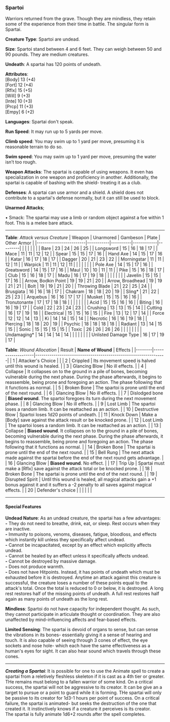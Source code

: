 ### Spartoi
Warriors returned from the grave. Though they are mindless, they retain some of the experience from their time in battle. The singular form is Spartai.

**Creature Type**: Spartoi are undead.

**Size**: Spartoi stand between 4 and 6 feet. They can weigh between 50 and 90 pounds. They are medium creatures.

**Undeath**: A spartai has 120 points of undeath.

**Attributes**:  
[Body] 13 (+4)  
[Fort] 12 (+4)  
[Rflx] 15 (+5)  
[Will] 9 (+3)  
[Inte] 10 (+3)  
[Prcp] 11 (+3)  
[Empy] 6 (+2)  

**Languages**: Spartai don't speak.

**Run Speed**: It may run up to 5 yards per move.

**Climb speed**: You may swim up to 1 yard per move, presuming it is reasonable terrain to do so.

**Swim speed**: You may swim up to 1 yard per move, presuming the water isn’t too rough.

**Weapon Attacks**: The spartai is capable of using weapons. It even has specialization in one weapon and proficiency in another. Additionally, the spartai is capable of bashing with the shield- treating it as a club.

**Defenses**: A spartai can use armor and a shield. A shield does not contribute to a spartai's defense normally, but it can still be used to block.

**Unarmed Attacks**;

 • Smack: The spartai may use a limb or random object against a foe within 1 foot. This is a melee bare attack.

---------------------

**Table**: *Attack versus Creature*
| Weapon                 | Unarmored | Gambeson | Plate      | Other Armor  |
|------------------------|-----------|----------|------------|---------|
|                        |           |          |            |         |
| Bare                   | 23        | 24       | 26         | 25      |
| Longsword              | 15        | 16       | 18         | 17      |
| Mace                   | 11        | 11       | 12         | 12      |
| Spear                  | 15        | 15       | 17         | 16      |
| Hand Axe               | 14        | 15       | 17         | 16      |
| Katar                  | 16        | 17       | 18         | 17      |
| Dagger                 | 20        | 21       | 23         | 22      |
| Morningstar            | 11        | 11       | 12         | 11      |
| Warpick                | 11        | 11       | 12         | 11      |
|                        |           |          |            |         |
| Pole Axe               | 14        | 15       | 17         | 16      |
| Greatsword             | 14        | 15       | 17         | 16      |
| Maul                   | 10        | 10       | 11         | 11      |
| Pike                   | 15        | 16       | 18         | 17      |
| Club                   | 15        | 16       | 18         | 17      |
| Madu                   | 16        | 17       | 19         | 18      |
|                        |           |          |            |         |
| Javelin                | 15        | 15       | 17         | 16          |
| Arrow, Bodkin Point    | 19        | 19       | 21         | 20          |
| Arrow, Broadhead       | 19        | 19       | 21         | 21          |
| Bolt                   | 19        | 19       | 21         | 20          |
| Throwing Blade         | 21        | 22       | 25         | 24          |
| Brusgiata              | 16        | 16       | 18         | 17          |
| Chakram                | 18        | 18       | 20         | 19          |
| Sling*                 | 21        | 22       | 25         | 23          |
| Arquebus               | 16        | 16       | 17         | 17          |
| Musket                 | 15        | 15       | 16         | 16          |
| Tronutonante           | 17        | 17       | 18         | 18          |
|                        |           |          |            |         |
| Acid                   | 15        | 15       | 16         | 16          |
| Biting                 | 16        | 16       | 19         | 17          |
| Cold                   | 22        | 23       | 24         | 23          |
| Crushing               | 13        | 13       | 15         | 14          |
| Cutting                | 16        | 17       | 19         | 18          |
| Electrical             | 15        | 15       | 16         | 15          |
| Fire                   | 13        | 12       | 17         | 14          |
| Force                  | 12        | 12       | 14         | 13          |
| Ki                     | 14        | 14       | 15         | 14          |
| Necrotic               | 16        | 16       | 19         | 18          |
| Piercing               | 18        | 18       | 20         | 19          |
| Psychic                | 18        | 18       | 18         | 18          |
| Radiant                | 13        | 14       | 15         | 15          |
| Sonic                  | 15        | 15       | 15         | 15          |
| Toxic                  | 26        | 26       | 26         | 26          |
|                        |           |          |            |         |
| Undamaging*            | 14        | 14       | 14         | 14          |
|                        |           |          |            |         |
| Unlisted Damage Type   | 16        | 17       | 19         | 17          |

**Table**: *Wound Allocation*
| Result | **Name of Wound** | Effects                                                        |
|--------|-------------------|----------------------------------------------------------------|
|   1    | Attacker's Choice |                                                                |
|   2    | Crippled          | Its movement speed is halved until this wound is healed.      |
|   3    | Glancing Blow     | No ill effects. |
|   4    | Collapse          | It collapses on to the ground in a pile of bones, becoming vulnerable during the next phase. During the phase afterwards, it begins to reassemble, being prone and foregoing an action. The phase following that it functions as normal. |
|   5    | Broken Bone       | The spartoi is prone until the end of the next round. |
|   6    | Glancing Blow     | No ill effects. |
|   7    | Dislodged bone    | **Biased wound**. The spartoi foregoes its turn during the next movement phase. |
|   8    | Glancing Blow     | No ill effects.                                     |
|   9    | Lost Limb         | The spartoi loses a random limb. It can be reattached as an action. |
|   10   | Destructive Blow  | Spartoi loses 1d20 points of undeath. |
|   11   | Knock Down        | Make a [Body] save against the attack result or be knocked prone. |
|   12   | Lost Limb        | The spartoi loses a random limb. It can be reattached as an action. |
|   13   | Collapse         | **Biased wound**. It collapses on to the ground in a pile of bones, becoming vulnerable during the next phase. During the phase afterwards, it begins to reassemble, being prone and foregoing an action. The phase following that it functions as normal. |
|   14   | Broken Bone       | The spartai is prone until the end of the next round. |
|   15   | Bell Rung         | The next attack made against the spartai before the end of the next round gets advantage.        |
|   16   | Glancing Blow     | **Biased wound**. No effect. |
|   17   | Trip Up           | Spartai must make a [Rflx] save against the attack total or be knocked prone.               |
|   18   | Broken Bone       | The spartai is prone until the end of the next round. |
|   19   | Disrupted Spirit  | Until this wound is healed, all magical attacks gain a +1 bonus against it and it suffers a -2 penalty to all saves against magical effects. |
|   20   | Defender's choice |                                   |
|        |                                                |                                   |

---------------------

#### Special Features

**Undead Nature**: As an undead creature, the spartai has a few advantages:  
**-** They do not need to breathe, drink, eat, or sleep. Rest occurs when they are inactive.  
**-** Immunity to poisons, venoms, diseases, fatigue, bloodloss, and effects which instantly kill unless they specifically affect undead.  
**-** Cannot be incapacitated, except by an effect which explicitly affects undead.  
**-** Cannot be healed by an effect unless it specifically affects undead.  
**-** Cannot be destroyed by massive damage.  
**-** Does not produce warmth.  
**-** Does not have Hitpoints. Instead, it has points of undeath which must be exhausted before it is destroyed. Anytime an attack against this creature is successful, the creature loses a number of these points equal to the attack's total. Once the total is reduced to 0 or below, it is destroyed. A long rest restores half of the missing points of undeath. A full rest restores half again as many points of undeath as the long rest.

**Mindless**: Spartoi do not have capacity for independent thought. As such, they cannot participate in articulate thought or coordination. They are also unaffected by mind-influencing affects and fear-based effects.

**Limited Sensing**: The spartai is devoid of organs to sense, but can sense the vibrations in its bones- essentially giving it a sense of hearing and touch. It is also capable of seeing through 3 cones of effect, the eye sockets and nose hole- which each have the same effectiveness as a human's eyes for sight. It can also hear sound which travels through these cones. 

-----

***Creating a Spartai***: It is possible for one to use the Animate spell to create a spartai from a reletively fleshless skeleton if it is cast as a 4th tier or greater. THe remains must belong to a fallen warrior of some kind. On a critical success, the spartai will not be aggressive to its creator. It can be give an a target to pursue or a point to guard while it is forming. THe spartai will only be passive to its creator for 1d3-1 hours per point of success. On a critical failure, the spartai is animated- but seeks the destruction of the one that created it. It instinctively knows if a creature it perceives is its creator.  
The spartai is fully animate 1d6+2 rounds after the spell completes.
